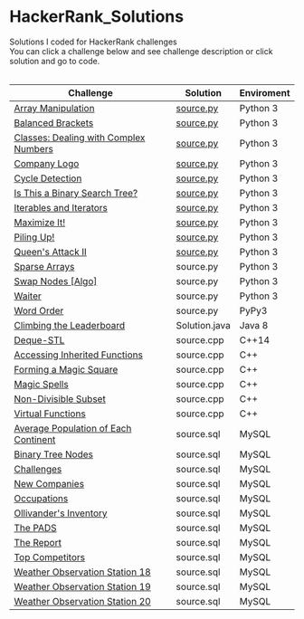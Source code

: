# HackerRank_Solutions
Solutions I coded for HackerRank challenges <br>
You can click a challenge below and see challenge description or click solution and go to code.<br> <br>

| **Challenge**                         	| **Solution**  	| **Enviroment** 	|
|---------------------------------------	|---------------	|----------------	|
| [Array Manipulation](https://www.hackerrank.com/challenges/crush/problem)                    	| [source.py](https://github.com/HalilUzer/HackerRank_Solutions/blob/main/Array%20Manipulation%20-%20Python%203/source.py)     	| Python 3       	|
| [Balanced Brackets](https://www.hackerrank.com/challenges/balanced-brackets/problem)                     	| [source.py](https://github.com/HalilUzer/HackerRank_Solutions/blob/main/Balanced%20Brackets%20-%20Python%203/source.py)     	| Python 3       	|
| [Classes: Dealing with Complex Numbers](https://www.hackerrank.com/challenges/class-1-dealing-with-complex-numbers/problem) 	| [source.py](https://github.com/HalilUzer/HackerRank_Solutions/blob/main/Classes%20Dealing%20with%20Complex%20Numbers%20-%20Python%203/source.py)     	| Python 3       	|
| [Company Logo](https://www.hackerrank.com/challenges/most-commons/problem)                          	| [source.py](https://github.com/HalilUzer/HackerRank_Solutions/blob/main/Company%20Logo%20-%20Python%203/source.py)     	| Python 3       	|
| [Cycle Detection](https://www.hackerrank.com/challenges/detect-whether-a-linked-list-contains-a-cycle/problem)                       	| [source.py](https://github.com/HalilUzer/HackerRank_Solutions/blob/main/Cycle%20Detection%20-%20Python%203/source.py)     	| Python 3       	|
| [Is This a Binary Search Tree?](https://www.hackerrank.com/challenges/is-binary-search-tree/problem)         	| [source.py](https://github.com/HalilUzer/HackerRank_Solutions/blob/main/Is%20This%20a%20Binary%20Search%20Tree%20-%20Python%203/source.py)     	| Python 3       	|
| [Iterables and Iterators](https://www.hackerrank.com/challenges/iterables-and-iterators/problem)               	| [source.py](https://github.com/HalilUzer/HackerRank_Solutions/blob/main/Iterables%20and%20Iterators%20-%20Python%203/source.py)     	| Python 3       	|
| [Maximize It!](https://www.hackerrank.com/challenges/maximize-it/problem)                          	| [source.py](https://github.com/HalilUzer/HackerRank_Solutions/blob/main/Maximize%20It!%20-%20Python%203/source.py)     	| Python 3       	|
| [Piling Up!](https://www.hackerrank.com/challenges/piling-up/problem)                            	| [source.py](https://github.com/HalilUzer/HackerRank_Solutions/blob/main/Piling%20Up!%20-%20Python%203/source.py)     	| Python 3       	|
| [Queen's Attack II](https://www.hackerrank.com/challenges/queens-attack-2/problem)                     	| [source.py](https://github.com/HalilUzer/HackerRank_Solutions/blob/main/Queen's%20Attack%20II%20-%20Python%203/source.py)     	| Python 3       	|
| [Sparse Arrays](https://www.hackerrank.com/challenges/sparse-arrays/problem)                         	| source.py     	| Python 3       	|
| [Swap Nodes [Algo]](https://www.hackerrank.com/challenges/swap-nodes-algo/problem)                     	| source.py     	| Python 3       	|
| [Waiter](https://www.hackerrank.com/challenges/waiter/problem)                                	| source.py     	| Python 3       	|
| [Word Order](https://www.hackerrank.com/challenges/word-order/problem)                            	| source.py     	| PyPy3          	|
| [Climbing the Leaderboard](https://www.hackerrank.com/challenges/climbing-the-leaderboard/problem)              	| Solution.java 	| Java 8         	|
| [Deque-STL](https://www.hackerrank.com/challenges/deque-stl/problem)                             	| source.cpp    	| C++14          	|
| [Accessing Inherited Functions](https://www.hackerrank.com/challenges/accessing-inherited-functions/problem)         	| source.cpp    	| C++            	|
| [Forming a Magic Square](https://www.hackerrank.com/challenges/magic-square-forming/problem)                	| source.cpp    	| C++            	|
| [Magic Spells](https://www.hackerrank.com/challenges/magic-spells/problem)                          	| source.cpp    	| C++            	|
| [Non-Divisible Subset](https://www.hackerrank.com/challenges/non-divisible-subset/problem)                  	| source.cpp    	| C++            	|
| [Virtual Functions](https://www.hackerrank.com/challenges/virtual-functions/problem)                     	| source.cpp    	| C++            	|
| [Average Population of Each Continent](https://www.hackerrank.com/challenges/average-population-of-each-continent/problem)  	| source.sql    	| MySQL          	|
| [Binary Tree Nodes](https://www.hackerrank.com/challenges/binary-search-tree-1/problem)                     	| source.sql    	| MySQL          	|
| [Challenges](https://www.hackerrank.com/challenges/challenges/problem)                            	| source.sql    	| MySQL          	|
| [New Companies](https://www.hackerrank.com/challenges/the-company/problem)                         	| source.sql    	| MySQL          	|
| [Occupations](https://www.hackerrank.com/challenges/occupations/problem)                           	| source.sql    	| MySQL          	|
| [Ollivander's Inventory](https://www.hackerrank.com/challenges/harry-potter-and-wands/problem)                	| source.sql    	| MySQL          	|
| [The PADS](https://www.hackerrank.com/challenges/the-pads/problem)                              	| source.sql    	| MySQL          	|
| [The Report](https://www.hackerrank.com/challenges/the-report/problem)                            	| source.sql    	| MySQL          	|
| [Top Competitors](https://www.hackerrank.com/challenges/full-score/problem)                       	| source.sql    	| MySQL          	|
| [Weather Observation Station 18](https://www.hackerrank.com/challenges/weather-observation-station-18/problem)        	| source.sql    	| MySQL          	|
| [Weather Observation Station 19](https://www.hackerrank.com/challenges/weather-observation-station-19/problem)        	| source.sql    	| MySQL          	|
| [Weather Observation Station 20](https://www.hackerrank.com/challenges/weather-observation-station-20/problem)        	| source.sql    	| MySQL          	|
